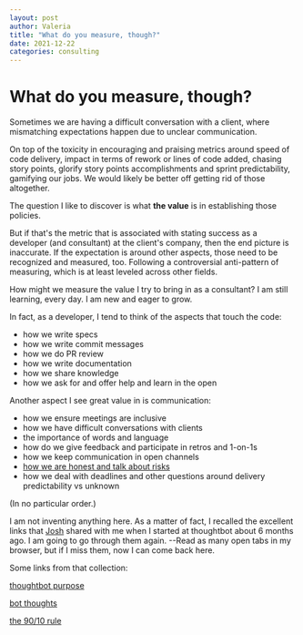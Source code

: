 ```yaml
---
layout: post
author: Valeria
title: "What do you measure, though?"
date: 2021-12-22
categories: consulting
---
```

# What do you measure, though?

Sometimes we are having a difficult conversation with a client, where mismatching
expectations happen due to unclear communication.

On top of the toxicity in encouraging and praising metrics around speed of code
delivery, impact in terms of rework or lines of code added, chasing story
points, glorify story points accomplishments and sprint predictability, gamifying our
jobs.
We would likely be better off getting rid of those altogether.

The question I like to discover is what **the value** is in establishing those policies.

But if that's the metric that is associated with stating success as a developer (and consultant)
at the client's company, then the end picture is inaccurate.
If the expectation is around other aspects, those need to be recognized and
measured, too. Following a controversial anti-pattern of measuring, which is at
least leveled across other fields.

How might we measure the value I try to bring in as a consultant?
I am still learning, every day. I am new and eager to grow.

In fact, as a developer, I tend to think of the aspects that touch the code:
- how we write specs
- how we write commit messages
- how we do PR review
- how we write documentation
- how we share knowledge
- how we ask for and offer help and learn in the open

Another aspect I see great value in is communication:
- how we ensure meetings are inclusive
- how we have difficult conversations with clients
- the importance of words and language
- how do we give feedback and participate in retros and 1-on-1s
- how we keep communication in open channels
- [how we are honest and talk about risks](https://thoughtbot.wistia.com/medias/k5v03k4gr5)
- how we deal with deadlines and other questions around delivery predictability
  vs unknown

(In no particular order.)

I am not inventing anything here.
As a matter of fact, I recalled the excellent links that
[Josh](https://github.com/joshuaclayton) shared with me when
I started at thoughtbot about 6 months ago.
I am going to go through them again. --Read as many open tabs in my browser, but
if I miss them, now I can come back here.

Some links from that collection:

[thoughtbot purpose](https://thoughtbot.com/purpose)

[bot thoughts](https://fast.wistia.net/embed/channel/3nmmcz99iq)

[the 90/10 rule](https://thoughtbot.com/blog/the-90-10-rule)
